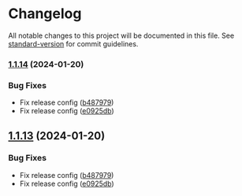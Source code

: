 # Changelog

All notable changes to this project will be documented in this file. See [standard-version](https://github.com/conventional-changelog/standard-version) for commit guidelines.

### [1.1.14](https://github.com/ranohii/ddd-ts-core/compare/v1.1.12...v1.1.14) (2024-01-20)


### Bug Fixes

* Fix release config ([b487979](https://github.com/ranohii/ddd-ts-core/commit/b4879792ceab53af5b994b3de232dba7b9485cbe))
* Fix release config ([e0925db](https://github.com/ranohii/ddd-ts-core/commit/e0925db82cac49b88533214342c230c8be5273c3))

## [1.1.13](https://github.com/ranohii/ddd-ts-core/compare/v1.1.12...v1.1.13) (2024-01-20)


### Bug Fixes

* Fix release config ([b487979](https://github.com/ranohii/ddd-ts-core/commit/b4879792ceab53af5b994b3de232dba7b9485cbe))
* Fix release config ([e0925db](https://github.com/ranohii/ddd-ts-core/commit/e0925db82cac49b88533214342c230c8be5273c3))
